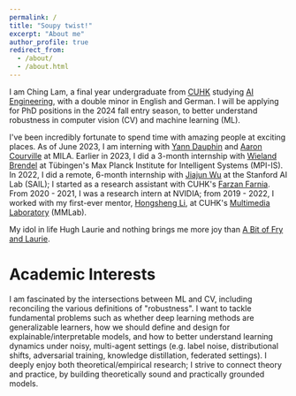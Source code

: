 ```yaml
---
permalink: /
title: "Soupy twist!"
excerpt: "About me"
author_profile: true
redirect_from: 
  - /about/
  - /about.html
---
```

I am Ching Lam, a final year undergraduate from [CUHK](https://www.cuhk.edu.hk/english/index.html) studying [AI Engineering](https://www.cse.cuhk.edu.hk/admission/aistn/), with a double minor in English and German. I will be applying for PhD positions in the 2024 fall entry season, to better understand robustness in computer vision (CV) and machine learning (ML).  

I've been incredibly fortunate to spend time with amazing people at exciting places. As of June 2023, I am interning with [Yann Dauphin](https://www.dauphin.io/) and [Aaron Courville](https://mila.quebec/en/person/aaron-courville/) at MILA. Earlier in 2023, I did a 3-month internship with [Wieland Brendel](https://robustml.is.mpg.de/) at Tübingen's Max Planck Institute for Intelligent Systems (MPI-IS). In 2022, I did a remote, 6-month internship with [Jiajun Wu](https://jiajunwu.com/) at the Stanford AI Lab (SAIL); I started as a research assistant with CUHK's [Farzan Farnia](https://www.cse.cuhk.edu.hk/~farnia/). From 2020 - 2021, I was a research intern at NVIDIA; from 2019 - 2022, I worked with my first-ever mentor, [Hongsheng Li](https://www.ee.cuhk.edu.hk/~hsli/), at CUHK's [Multimedia Laboratory](https://mmlab.ie.cuhk.edu.hk/) (MMLab).   
  
My idol in life Hugh Laurie and nothing brings me more joy than [A Bit of Fry and Laurie](https://youtu.be/U8ko2nCk_hE).  
  
Academic Interests
======
I am fascinated by the intersections between ML and CV, including reconciling the various definitions of "robustness". I want to tackle fundamental problems such as whether deep learning methods are generalizable learners, how we should define and design for explainable/interpretable models, and how to better understand learning dynamics under noisy, multi-agent settings (e.g. label noise, distributional shifts, adversarial training, knowledge distillation, federated settings). I deeply enjoy both theoretical/empirical research; I strive to connect theory and practice, by building theoretically sound and practically grounded models.
